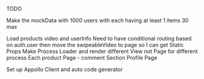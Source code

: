 TODO

Make the mockData with 1000 users with each having at least 1 items 30 max

Load products video and userInfo
Need to have conditional routing based on auth.user
then move the swipeableVideo to page so I can get Static Props
Make Process Loader and render different View not Page for different process
Each product Page - comment Section
Profile Page

Set up Appollo Client and auto code generator
